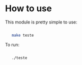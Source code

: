 How to use
==========

This module is pretty simple to use:

```bash

   make teste

```

To run:

```bash

   ./teste

```
